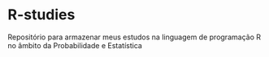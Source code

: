 # R-studies
Repositório para armazenar meus estudos na linguagem de programação R no âmbito da Probabilidade e Estatística
